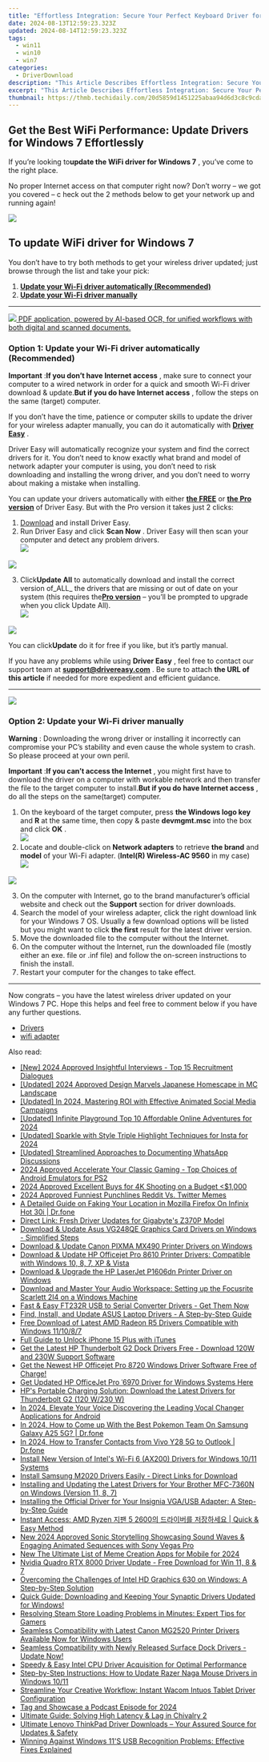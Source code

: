 ```yaml
---
title: "Effortless Integration: Secure Your Perfect Keyboard Driver for Windows 7 Today!"
date: 2024-08-13T12:59:23.323Z
updated: 2024-08-14T12:59:23.323Z
tags:
  - win11
  - win10
  - win7
categories:
  - DriverDownload
description: "This Article Describes Effortless Integration: Secure Your Perfect Keyboard Driver for Windows 7 Today!"
excerpt: "This Article Describes Effortless Integration: Secure Your Perfect Keyboard Driver for Windows 7 Today!"
thumbnail: https://thmb.techidaily.com/20d5859d1451225abaa94d6d3c8c9cdada02fd525d9a47948cb889f866ae7774.jpg
---
```


## Get the Best WiFi Performance: Update Drivers for Windows 7 Effortlessly

If you’re looking to**update the WiFi driver for Windows 7** ,  you’ve come to the right place.

 No proper Internet access on that computer right now? Don’t worry – we got you covered – c heck out the 2 methods below to get your network up and running again!

<!-- affiliate ads begin -->
<a href="https://store.movavi.com/affiliate.php?ACCOUNT=MOVAVI&AFFILIATE=108875&PATH=https%3A%2F%2Fwww.movavi.com%3FAFFILIATE%3D108875%26RESOURCE%3DMovavi%2BVideo%2BConverter%2BBox"><img src="https://mcusercontent.com/0885a03ded3d480dca9287f12/images/8020c1dc-518e-3bdf-6e7b-e6d1bdf1597b.jpg" border="0"></a>
<!-- affiliate ads end -->
## To update WiFi driver for Windows 7

 You don’t have to try both methods to get your wireless driver updated; just browse through the list and take your pick:

1. [**Update your Wi-Fi driver automatically (Recommended)**](https://www.drivereasy.com/knowledge/wifi-driver-for-windows-7-free-download-update-2-easy-ways/#O1)
2. [**Update your Wi-Fi driver manually**](https://tools.techidaily.com/drivereasy/download/)

---

<!-- affiliate ads begin -->
<a href="https://checkout.abbyy.com/order/checkout.php?PRODS=39254762&QTY=1&AFFILIATE=108875&CART=1"> <img src="https://secure.avangate.com/images/merchant/0e5fb5c76fca16adbee503c9aff393cd/products/11_FR-Badges-NEW-FR-Standard-16-WIN-200.png" border="0"> PDF application, powered by AI-based OCR, for unified workflows with both digital and scanned documents. </a>
<!-- affiliate ads end -->
### Option 1: Update your Wi-Fi driver automatically (Recommended)

**Important** :**If you don’t have Internet access** , make sure to connect your computer to a wired network in order for a quick and smooth Wi-Fi driver download & update.**But if you do have Internet access** , follow the steps on the same (target) computer.

 If you don’t have the time, patience or computer skills to update the driver for your wireless adapter  manually, you can do it automatically with **[Driver Easy](https://tools.techidaily.com/drivereasy/download/)**  .

 Driver Easy will automatically recognize your system and find the correct drivers for it. You don’t need to know exactly what brand and model of network adapter your computer is using, you don’t need to risk downloading and installing the wrong driver, and you don’t need to worry about making a mistake when installing.

 You can update your drivers automatically with either **[the FREE](https://tools.techidaily.com/drivereasy/download/)**  or **[the Pro version](https://tools.techidaily.com/drivereasy/download/)**  of Driver Easy. But with the Pro version it takes just 2 clicks:

1. [Download](https://tools.techidaily.com/drivereasy/download/) and install Driver Easy.
2. Run Driver Easy and click **Scan Now** . Driver Easy will then scan your computer and detect any problem drivers.  
![](https://images.drivereasy.com/wp-content/uploads/2018/07/img_5b3b19bf43ece.jpg)
<!-- affiliate ads begin -->
<a href="https://secure.2checkout.com/order/checkout.php?PRODS=45152835&QTY=1&AFFILIATE=108875&CART=1"><img src="https://download.terabyteunlimited.com/banners/ad_800x450_d.jpg" border="0"></a>
<!-- affiliate ads end -->
3. Click**Update All** to automatically download and install the correct version of_ALL_ the drivers that are missing or out of date on your system (this requires the[**Pro version**](https://tools.techidaily.com/drivereasy/download/) – you’ll be prompted to upgrade when you click Update All).  
![](https://images.drivereasy.com/wp-content/uploads/2018/07/img_5b5554ea9ba44.jpg)  
<!-- affiliate ads begin -->
<a href="https://store.absolute.com/order/checkout.php?PRODS=4601998&QTY=1&AFFILIATE=108875&CART=1"><img src="https://secure.avangate.com/images/merchant/ef70e26a0b5da778eda3f48014d087cd/728x90_larger-shield.jpg" border="0"></a>
<!-- affiliate ads end -->
 You can click**Update** do it for free if you like, but it’s partly manual.

 If you have any problems while using **Driver Easy** , feel free to contact our support team at **<support@drivereasy.com>** . Be sure to attach **the URL of this article** if needed for more expedient and efficient guidance.

---

<!-- affiliate ads begin -->
<a href="https://secure.2checkout.com/order/checkout.php?PRODS=4940317&QTY=1&AFFILIATE=108875&CART=1"><img src="https://secure.avangate.com/images/merchant/333ac5d90817d69113471fbb6e531bee/sps-partnership-728x90eng.png" border="0"></a>
<!-- affiliate ads end -->
### Option 2: Update your Wi-Fi driver manually

**Warning** : Downloading the wrong driver or installing it incorrectly can compromise your PC’s stability and even cause the whole system to crash. So please proceed at your own peril.

**Important** :**If you can’t access the Internet** , you might first have to download the driver on a computer with workable network and then transfer the file to the target computer to install.**But if you do have Internet access** , do all the steps on the same(target) computer.

1. On the keyboard of the target computer, press  **the Windows logo key**  and   **R** at the same time, then copy & paste **devmgmt.msc**  into the box and click  **OK**  .  
![](https://images.drivereasy.com/wp-content/uploads/2018/07/img_5b50135d9ffd2.jpg)
2. Locate and double-click on **Network adapters** to retrieve **the brand** and **model** of your Wi-Fi adapter. (**Intel(R) Wireless-AC 9560** in my case)  
![](https://images.drivereasy.com/wp-content/uploads/2018/07/img_5b5558876b204.jpg)
<!-- affiliate ads begin -->
<a href="https://shop.copernic.com/order/checkout.php?PRODS=41033101&QTY=1&AFFILIATE=108875&CART=1"><img src="https://secure.2checkout.com/images/merchant/8d30aa96e72440759f74bd2306c1fa3d/Copernic-2023-Affiliate-728x90-Elite.png" border="0"></a>
<!-- affiliate ads end -->
3. On the computer with Internet, go to the brand manufacturer’s official website and check out the **Support** section for driver downloads.
4. Search the model of your wireless adapter, click the right download link for your Windows 7 OS. Usually a few download options will be listed but you might want to click **the first** result for the latest driver version.
5. Move the downloaded file to the computer without the Internet.
6. On the computer without the Internet, run the downloaded file (mostly either an exe. file or .inf file) and follow the on-screen instructions to finish the install.
7. Restart your computer for the changes to take effect.

---

 Now congrats – you have the latest wireless driver updated on your Windows 7 PC. Hope this helps and feel free to comment below if you have any further questions.

* [Drivers](https://tools.techidaily.com/drivereasy/download/)
* [wifi adapter](https://tools.techidaily.com/drivereasy/download/)

<ins class="adsbygoogle"
     style="display:block"
     data-ad-format="autorelaxed"
     data-ad-client="ca-pub-7571918770474297"
     data-ad-slot="1223367746"></ins>



<ins class="adsbygoogle"
     style="display:block"
     data-ad-client="ca-pub-7571918770474297"
     data-ad-slot="8358498916"
     data-ad-format="auto"
     data-full-width-responsive="true"></ins>

<span class="atpl-alsoreadstyle">Also read:</span>
<div><ul>
<li><a href="https://youtube-lab.techidaily.com/024-approved-insightful-interviews-top-15-recruitment-dialogues/"><u>[New] 2024 Approved  Insightful Interviews - Top 15 Recruitment Dialogues</u></a></li>
<li><a href="https://screen-recording.techidaily.com/updated-2024-approved-design-marvels-japanese-homescape-in-mc-landscape/"><u>[Updated] 2024 Approved  Design Marvels  Japanese Homescape in MC Landscape</u></a></li>
<li><a href="https://facebook-video-content.techidaily.com/updated-in-2024-mastering-roi-with-effective-animated-social-media-campaigns/"><u>[Updated] In 2024, Mastering ROI with Effective Animated Social Media Campaigns</u></a></li>
<li><a href="https://digital-screen-recording.techidaily.com/updated-infinite-playground-top-10-affordable-online-adventures-for-2024/"><u>[Updated] Infinite Playground  Top 10 Affordable Online Adventures for 2024</u></a></li>
<li><a href="https://instagram-video-recordings.techidaily.com/updated-sparkle-with-style-triple-highlight-techniques-for-insta-for-2024/"><u>[Updated] Sparkle with Style  Triple Highlight Techniques for Insta for 2024</u></a></li>
<li><a href="https://remote-screen-capture.techidaily.com/updated-streamlined-approaches-to-documenting-whatsapp-discussions/"><u>[Updated] Streamlined Approaches to Documenting WhatsApp Discussions</u></a></li>
<li><a href="https://screen-mirroring-recording.techidaily.com/2024-approved-accelerate-your-classic-gaming-top-choices-of-android-emulators-for-ps2/"><u>2024 Approved  Accelerate Your Classic Gaming - Top Choices of Android Emulators for PS2</u></a></li>
<li><a href="https://some-knowledge.techidaily.com/2024-approved-excellent-buys-for-4k-shooting-on-a-budget-(1000/"><u>2024 Approved  Excellent Buys for 4K Shooting on a Budget <$1,000</u></a></li>
<li><a href="https://twitter-videos.techidaily.com/2024-approved-funniest-punchlines-reddit-vs-twitter-memes/"><u>2024 Approved  Funniest Punchlines  Reddit Vs. Twitter Memes</u></a></li>
<li><a href="https://location-fake.techidaily.com/a-detailed-guide-on-faking-your-location-in-mozilla-firefox-on-infinix-hot-30i-drfone-by-drfone-virtual-android/"><u>A Detailed Guide on Faking Your Location in Mozilla Firefox On Infinix Hot 30i | Dr.fone</u></a></li>
<li><a href="https://hardware-help.techidaily.com/direct-link-fresh-driver-updates-for-gigabytes-z370p-model/"><u>Direct Link: Fresh Driver Updates for Gigabyte's Z370P Model</u></a></li>
<li><a href="https://hardware-help.techidaily.com/1722963182604-download-and-update-asus-vg248qe-graphics-card-drivers-on-windows-simplified-steps/"><u>Download & Update Asus VG248QE Graphics Card Drivers on Windows - Simplified Steps</u></a></li>
<li><a href="https://hardware-help.techidaily.com/download-and-update-canon-pixma-mx490-printer-drivers-on-windows/"><u>Download & Update Canon PIXMA MX490 Printer Drivers on Windows</u></a></li>
<li><a href="https://hardware-help.techidaily.com/download-and-update-hp-officejet-pro-8610-printer-drivers-compatible-with-windows-10-8-7-xp-and-vista/"><u>Download & Update HP Officejet Pro 8610 Printer Drivers: Compatible with Windows 10, 8, 7, XP & Vista</u></a></li>
<li><a href="https://hardware-help.techidaily.com/download-and-upgrade-the-hp-laserjet-p1606dn-printer-driver-on-windows/"><u>Download & Upgrade the HP LaserJet P1606dn Printer Driver on Windows</u></a></li>
<li><a href="https://hardware-help.techidaily.com/download-and-master-your-audio-workspace-setting-up-the-focusrite-scarlett-2i4-on-a-windows-machine/"><u>Download and Master Your Audio Workspace: Setting up the Focusrite Scarlett 2I4 on a Windows Machine</u></a></li>
<li><a href="https://hardware-help.techidaily.com/fast-and-easy-ft232r-usb-to-serial-converter-drivers-get-them-now/"><u>Fast & Easy FT232R USB to Serial Converter Drivers - Get Them Now</u></a></li>
<li><a href="https://hardware-help.techidaily.com/find-install-and-update-asus-laptop-drivers-a-step-by-step-guide/"><u>Find, Install, and Update ASUS Laptop Drivers - A Step-by-Step Guide</u></a></li>
<li><a href="https://hardware-help.techidaily.com/free-download-of-latest-amd-radeon-r5-drivers-compatible-with-windows-111087/"><u>Free Download of Latest AMD Radeon R5 Drivers Compatible with Windows 11/10/8/7</u></a></li>
<li><a href="https://ios-unlock.techidaily.com/full-guide-to-unlock-iphone-15-plus-with-itunes-by-drfone-ios/"><u>Full Guide to Unlock iPhone 15 Plus with iTunes</u></a></li>
<li><a href="https://hardware-help.techidaily.com/get-the-latest-hp-thunderbolt-g2-dock-drivers-free-download-120w-and-230w-support-software/"><u>Get the Latest HP Thunderbolt G2 Dock Drivers Free - Download 120W and 230W Support Software</u></a></li>
<li><a href="https://hardware-help.techidaily.com/get-the-newest-hp-officejet-pro-8720-windows-driver-software-free-of-charge/"><u>Get the Newest HP Officejet Pro 8720 Windows Driver Software Free of Charge!</u></a></li>
<li><a href="https://hardware-help.techidaily.com/get-updated-hp-officejet-pro-6970-driver-for-windows-systems-here/"><u>Get Updated HP OfficeJet Pro ˈ6970 Driver for Windows Systems Here</u></a></li>
<li><a href="https://hardware-help.techidaily.com/hps-portable-charging-solution-download-the-latest-drivers-for-thunderbolt-g2-120-w230-w/"><u>HP's Portable Charging Solution: Download the Latest Drivers for Thunderbolt G2 (120 W/230 W)</u></a></li>
<li><a href="https://remote-screen-capture.techidaily.com/in-2024-elevate-your-voice-discovering-the-leading-vocal-changer-applications-for-android/"><u>In 2024, Elevate Your Voice  Discovering the Leading Vocal Changer Applications for Android</u></a></li>
<li><a href="https://change-location.techidaily.com/in-2024-how-to-come-up-with-the-best-pokemon-team-on-samsung-galaxy-a25-5g-drfone-by-drfone-virtual-android/"><u>In 2024, How to Come up With the Best Pokemon Team On Samsung Galaxy A25 5G? | Dr.fone</u></a></li>
<li><a href="https://android-transfer.techidaily.com/in-2024-how-to-transfer-contacts-from-vivo-y28-5g-to-outlook-drfone-by-drfone-transfer-from-android-transfer-from-android/"><u>In 2024, How to Transfer Contacts from Vivo Y28 5G to Outlook | Dr.fone</u></a></li>
<li><a href="https://hardware-help.techidaily.com/install-new-version-of-intels-wi-fi-6-ax200-drivers-for-windows-1011-systems/"><u>Install New Version of Intel's Wi-Fi 6 (AX200) Drivers for Windows 10/11 Systems</u></a></li>
<li><a href="https://hardware-help.techidaily.com/install-samsung-m2020-drivers-easily-direct-links-for-download/"><u>Install Samsung M2020 Drivers Easily - Direct Links for Download</u></a></li>
<li><a href="https://hardware-help.techidaily.com/installing-and-updating-the-latest-drivers-for-your-brother-mfc-7360n-on-windows-version-11-8-7/"><u>Installing and Updating the Latest Drivers for Your Brother MFC-7360N on Windows (Version 11, 8, 7)</u></a></li>
<li><a href="https://hardware-help.techidaily.com/installing-the-official-driver-for-your-insignia-vgausb-adapter-a-step-by-step-guide/"><u>Installing the Official Driver for Your Insignia VGA/USB Adapter: A Step-by-Step Guide</u></a></li>
<li><a href="https://hardware-help.techidaily.com/instant-access-amd-ryzen-5-2600-quick-and-easy-method/"><u>Instant Access: AMD Ryzen 지팬 5 2600의 드라이버를 저장하세요 | Quick & Easy Method</u></a></li>
<li><a href="https://audio-shaping.techidaily.com/new-2024-approved-sonic-storytelling-showcasing-sound-waves-and-engaging-animated-sequences-with-sony-vegas-pro/"><u>New 2024 Approved Sonic Storytelling Showcasing Sound Waves & Engaging Animated Sequences with Sony Vegas Pro</u></a></li>
<li><a href="https://smart-video-editing.techidaily.com/new-the-ultimate-list-of-meme-creation-apps-for-mobile-for-2024/"><u>New The Ultimate List of Meme Creation Apps for Mobile for 2024</u></a></li>
<li><a href="https://hardware-help.techidaily.com/nvidia-quadro-rtx-8000-driver-update-free-download-for-win-11-8-and-7/"><u>Nvidia Quadro RTX 8000 Driver Update - Free Download for Win 11, 8 & 7</u></a></li>
<li><a href="https://hardware-help.techidaily.com/overcoming-the-challenges-of-intel-hd-graphics-630-on-windows-a-step-by-step-solution/"><u>Overcoming the Challenges of Intel HD Graphics 630 on Windows: A Step-by-Step Solution</u></a></li>
<li><a href="https://hardware-help.techidaily.com/quick-guide-downloading-and-keeping-your-synaptic-drivers-updated-for-windows/"><u>Quick Guide: Downloading and Keeping Your Synaptic Drivers Updated for Windows!</u></a></li>
<li><a href="https://win-howtos.techidaily.com/resolving-steam-store-loading-problems-in-minutes-expert-tips-for-gamers/"><u>Resolving Steam Store Loading Problems in Minutes: Expert Tips for Gamers</u></a></li>
<li><a href="https://hardware-help.techidaily.com/seamless-compatibility-with-latest-canon-mg2520-printer-drivers-available-now-for-windows-users/"><u>Seamless Compatibility with Latest Canon MG2520 Printer Drivers Available Now for Windows Users</u></a></li>
<li><a href="https://hardware-help.techidaily.com/seamless-compatibility-with-newly-released-surface-dock-drivers-update-now/"><u>Seamless Compatibility with Newly Released Surface Dock Drivers - Update Now!</u></a></li>
<li><a href="https://win-dash.techidaily.com/speedy-and-easy-intel-cpu-driver-acquisition-for-optimal-performance/"><u>Speedy & Easy Intel CPU Driver Acquisition for Optimal Performance</u></a></li>
<li><a href="https://hardware-help.techidaily.com/step-by-step-instructions-how-to-update-razer-naga-mouse-drivers-in-windows-1011/"><u>Step-by-Step Instructions: How to Update Razer Naga Mouse Drivers in Windows 10/11</u></a></li>
<li><a href="https://hardware-help.techidaily.com/streamline-your-creative-workflow-instant-wacom-intuos-tablet-driver-configuration/"><u>Streamline Your Creative Workflow: Instant Wacom Intuos Tablet Driver Configuration</u></a></li>
<li><a href="https://some-approaches.techidaily.com/tag-and-showcase-a-podcast-episode-for-2024/"><u>Tag and Showcase a Podcast Episode for 2024</u></a></li>
<li><a href="https://program-issues.techidaily.com/ultimate-guide-solving-high-latency-and-lag-in-chivalry-2/"><u>Ultimate Guide: Solving High Latency & Lag in Chivalry 2</u></a></li>
<li><a href="https://hardware-help.techidaily.com/ultimate-lenovo-thinkpad-driver-downloads-your-assured-source-for-updates-and-safety/"><u>Ultimate Lenovo ThinkPad Driver Downloads – Your Assured Source for Updates & Safety</u></a></li>
<li><a href="https://hardware-help.techidaily.com/winning-against-windows-11s-usb-recognition-problems-effective-fixes-explained/"><u>Winning Against Windows 11'S USB Recognition Problems: Effective Fixes Explained</u></a></li>
</ul></div>
